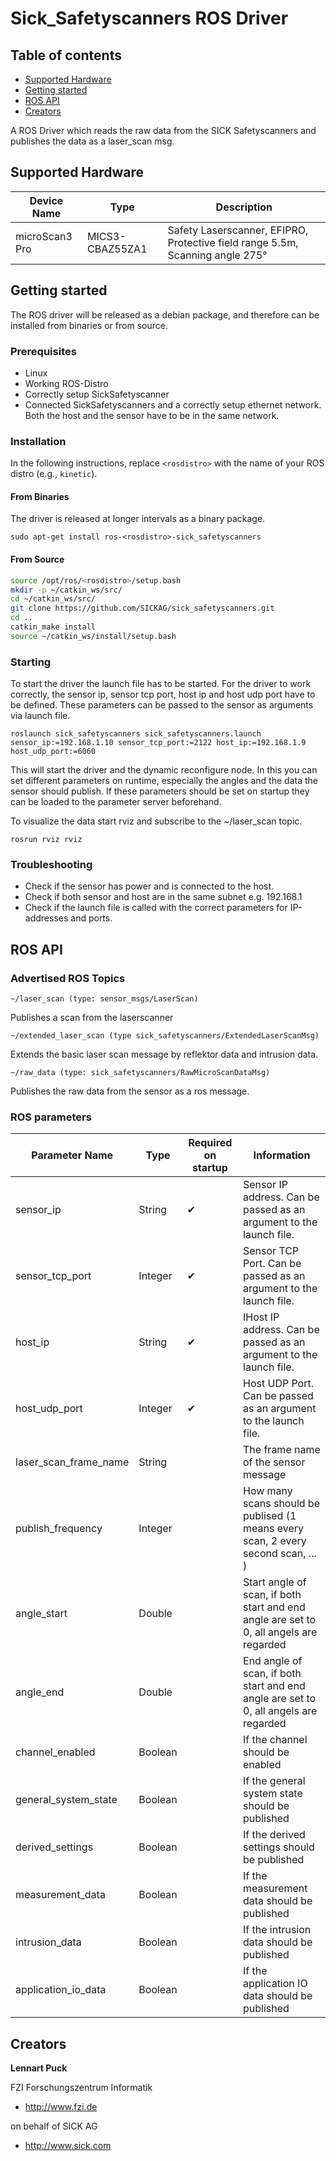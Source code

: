 # Sick_Safetyscanners ROS Driver

## Table of contents

- [Supported Hardware](#supported-hardware)
- [Getting started](#getting-started)
- [ROS API](#ros-api)
- [Creators](#creators)

A ROS Driver which reads the raw data from the SICK Safetyscanners and publishes the data as a laser_scan msg.

## Supported Hardware

| Device Name  | Type | Description |
| ------------- | ------------- | ------------- |
| microScan3 Pro | MICS3-CBAZ55ZA1  | Safety Laserscanner,  EFIPRO, Protective field range 5.5m, Scanning angle 275°  |

## Getting started

The ROS driver will be released as a debian package, and therefore can be installed from binaries or from source.

### Prerequisites

* Linux
* Working ROS-Distro
* Correctly setup SickSafetyscanner
* Connected SickSafetyscanners and a correctly setup ethernet network. Both the host and the sensor have to be in the same network.

### Installation

In the following instructions, replace `<rosdistro>` with the name of your ROS distro (e.g., `kinetic`).

#### From Binaries

The driver is released at longer intervals as a binary package. 

`sudo apt-get install ros-<rosdistro>-sick_safetyscanners`

#### From Source

```bash
source /opt/ros/<rosdistro>/setup.bash
mkdir -p ~/catkin_ws/src/
cd ~/catkin_ws/src/
git clone https://github.com/SICKAG/sick_safetyscanners.git
cd ..
catkin_make install
source ~/catkin_ws/install/setup.bash
```

### Starting

To start the driver the launch file has to be started. For the driver to work correctly, the sensor ip, sensor tcp port, host ip and host udp port have to be defined. These parameters can be passed to the sensor as arguments via launch file.

```
roslaunch sick_safetyscanners sick_safetyscanners.launch sensor_ip:=192.168.1.10 sensor_tcp_port:=2122 host_ip:=192.168.1.9 host_udp_port:=6060
```

This will start the driver and the dynamic reconfigure node. In this you can set different parameters on runtime, especially the angles and the data the sensor should publish. If these parameters should be set on startup they can be loaded to the parameter server beforehand.

To visualize the data start rviz and subscribe to the ~/laser_scan topic.

```
rosrun rviz rviz 
```

### Troubleshooting

* Check if the sensor has power and is connected to the host.
* Check if both sensor and host are in the same subnet e.g. 192.168.1
* Check if the launch file is called with the correct parameters for IP-addresses and ports.

## ROS API



### Advertised ROS Topics


`
~/laser_scan (type: sensor_msgs/LaserScan)
`

Publishes a scan from the laserscanner

`
~/extended_laser_scan (type sick_safetyscanners/ExtendedLaserScanMsg)
`

Extends the basic laser scan message by reflektor data and intrusion data.


`
~/raw_data (type: sick_safetyscanners/RawMicroScanDataMsg)
`

Publishes the raw data from the sensor as a ros message.


### ROS parameters

| Parameter Name        | Type | Required on startup | Information |
| -------------                   |  ------------- | ------------| ------------- |
| sensor_ip                    | String  | ✔ |Sensor IP address. Can be passed as an argument to the launch file. |
| sensor_tcp_port          | Integer | ✔ | Sensor TCP Port.  Can be passed as an argument to the launch file. |
| host_ip                        |   String   | ✔ | IHost IP address.  Can be passed as an argument to the launch file.  |
| host_udp_port             | Integer | ✔ | Host UDP Port.  Can be passed as an argument to the launch file.  |
| laser_scan_frame_name  | String | | The frame name of the sensor message  |
| publish_frequency    | Integer | | How many scans should be publised (1 means every scan, 2 every second scan, ... ) |
| angle_start              | Double | | Start angle of scan, if both start and end angle are set to 0, all angels are regarded  |
| angle_end                | Double | | End angle of scan, if both start and end angle are set to 0, all angels are regarded  |
| channel_enabled     | Boolean | | If the channel should be enabled  |
| general_system_state  | Boolean | | If the general system state should be published  |
| derived_settings      | Boolean | | If the derived settings should be published  |
| measurement_data  | Boolean | | If the measurement data should be published  |
| intrusion_data          | Boolean | | If the intrusion data should be published  |
| application_io_data  | Boolean | | If the application IO data should be published  |

## Creators

**Lennart Puck** 

FZI Forschungszentrum Informatik


- <http://www.fzi.de>

on behalf of SICK AG 

- <http://www.sick.com>




